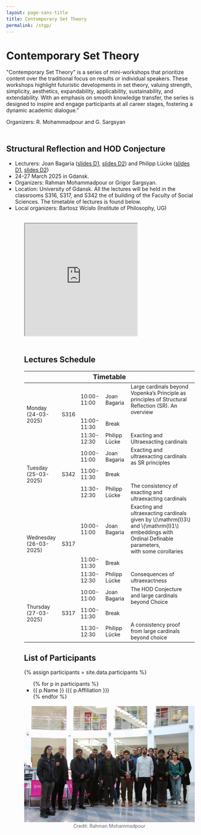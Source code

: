 ```yaml
---
layout: page-sans-title
title: Contemporary Set Theory
permalink: /stgp/
---
```


<div>
    <h1>Contemporary Set Theory</h1>
    <p>"Contemporary Set Theory" is a series of mini-workshops that prioritize content over the traditional focus 
      on results or individual speakers. These workshops highlight futuristic developments in set theory, valuing strength, simplicity, 
      aesthetics, expandability, applicability, sustainability, and extendability. With an emphasis on smooth knowledge transfer, the series is
      designed to inspire and engage participants at all career stages, fostering a dynamic academic dialogue.”</p>
    <p>
        Organizers: R. Mohammadpour and G. Sargsyan
    </p>
</div>
<br/>

<h2 style="margin-top: 20px;">Structural Reflection and HOD Conjecture</h2>
<ul>
  <li>Lecturers: Joan Bagaria (<a href="https://drive.google.com/file/d/1O7k_Mf_jXNbG4jCKdS5hRZLxnfSH5Rl-/view?usp=sharing" target="_blank">slides D1,</a> 
    <a href="https://drive.google.com/file/d/1XmY5BV27VYd6cAEqfuslrLEreY4GONPT/view?usp=sharing" target="_blank">slides D2</a>) and Philipp Lücke (<a href="https://drive.google.com/file/d/1SaBlWxYJ939dbhFxPBD2suB-HEEEZW0w/view?usp=share_link" target="_blank">slides D1,</a> <a href="https://drive.google.com/file/d/1EI6EbXUYSsVwvYb6HhRFgIGRlQuwuQy_/view?usp=sharing" target="_blank"> slides D2</a>) </li>
  <li>24-27 March 2025 in Gdansk.</li>
 <!-- <li>We have a limited budget to support highly motivated students, who should ask their advisors to send us a short letter of recommendation at gdn.logic@gmail.com  </li> -->
  <li>Organizers:  Rahman Mohammadpour or Grigor Sargsyan.</li>
  <li>
Location: University of Gdansk. 
  All the lectures will be held in the  classrooms S316, S317, and S342 the of  building of the Faculty of Social Sciences. The timetable of lectures is found below.
  </li>
  <li>
   Local organizers: Bartosz Wcisło (Institute of Philosophy, UG)
   </li>
<ul>
<br>
  <div style="text-align: left;">
<iframe src="https://www.google.com/maps/embed?pb=!1m18!1m12!1m3!1d2322.600652747466!2d18.570397376299027!3d54.39936839541609!2m3!1f0!2f0!3f0!3m2!1i1024!2i768!4f13.1!3m3!1m2!1s0x46fd75256281d839%3A0x97ce22eefa448c6b!2sWydzia%C5%82%20Nauk%20Spo%C5%82ecznych%20Uniwersytetu%20Gda%C5%84skiego!5e0!3m2!1sen!2spl!4v1741512967693!5m2!1sen!2spl" width="300" height="300" style="border:1;" allowfullscreen="no" loading="lazy" referrerpolicy="no-referrer-when-downgrade"></iframe>
  </div>
<br>
<h2>Lectures Schedule</h2>

<div class="table-container">
<table>
 <thead>
    <!-- Timetable Header Row -->
    <tr>
      <th colspan="5" style="text-align: center; font-size: 18px; font-weight: bold;">Timetable</th>
    </tr>
  </thead>
  <tbody>
    <!-- Monday -->
    <tr>
    <td rowspan="3">Monday <br> (24-03-2025)</td>
      <td rowspan="3" class="room-cell">S316</td>
      <td>10:00-11:00</td>
      <td>Joan Bagaria</td>
      <td>Large cardinals beyond Vopenka’s Principle as principles of Structural Reflection (SR). An overview</td>
    </tr>
    <tr>
      <td>11:00-11:30</td>
      <td colspan="2">Break</td>
    </tr>
    <tr>
      <td>11:30-12:30</td>
      <td>Philipp Lücke</td>
      <td>Exacting and Ultraexacting cardinals</td>
    </tr>
    <!-- Tuesday -->
    <tr>
      <td rowspan="3">Tuesday <br> (25-03-2025)</td>
        <td rowspan="3">S342</td>
      <td>10:00-11:00</td>
      <td>Joan Bagaria</td>
      <td>Exacting and ultraexacting cardinals as SR principles</td>
    </tr>
    <tr>
      <td>11:00-11:30</td>
      <td colspan="2">Break</td>
    </tr>
    <tr>
      <td>11:30-12:30</td>
      <td>Philipp Lücke</td>
      <td>The consistency of exacting and ultraexacting cardinals</td>
    </tr>
    <!-- Wednesday -->
    <tr>
      <td rowspan="3">Wednesday <br> (26-03-2025)</td>
        <td rowspan="3">S317</td>
      <td>10:00-11:00</td>
      <td>Joan Bagaria</td>
      <td>Exacting and ultraexacting cardinals given by \(\mathrm{I}3\) and \(\mathrm{I}1\) embeddings with Ordinal Definable parameters, <br> with some corollaries</td>
    </tr>
    <tr>
      <td>11:00-11:30</td>
      <td colspan="2">Break</td>
    </tr>
    <tr>
      <td>11:30-12:30</td>
      <td>Philipp Lücke</td>
      <td>Consequences of ultraexactness</td>
    </tr>
    <!-- Thursday -->
    <tr>
      <td rowspan="3">Thursday <br> (27-03-2025)</td>
        <td rowspan="3">S317</td>
      <td>10:00-11:00</td>
      <td>Joan Bagaria</td>
      <td>The HOD Conjecture and large cardinals beyond Choice</td>
    </tr>
    <tr>
      <td>11:00-11:30</td>
      <td colspan="2">Break</td>
    </tr>
    <tr>
      <td>11:30-12:30</td>
      <td>Philipp Lücke</td>
      <td>A consistency proof from large cardinals beyond choice</td>
    </tr>
  </tbody>
</table>
</div>
<h2>List of Participants</h2>
{% assign participants = site.data.participants %}
<ul>
{% for p in participants %}
    <li>{{ p.Name }} ({{ p.Affiliation }})</li>
{% endfor %}
</ul>
<br>
 <div style="flex: 0.5;">
    <img src="/assets/images/Structural_Wokrshop.jpeg" alt="My Image" style="max-width: 100%; height: auto;" />
    <figcaption style="text-align: center; font-size: 0.9em; color: #666;">Credit: Rahman Mohammadpour</figcaption>
  </div>

